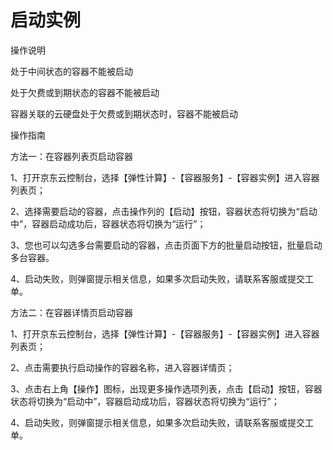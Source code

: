 
# 启动实例

操作说明

处于中间状态的容器不能被启动

处于欠费或到期状态的容器不能被启动

容器关联的云硬盘处于欠费或到期状态时，容器不能被启动

操作指南

方法一：在容器列表页启动容器

1、打开京东云控制台，选择【弹性计算】-【容器服务】-【容器实例】进入容器列表页；

2、选择需要启动的容器，点击操作列的【启动】按钮，容器状态将切换为“启动中”，容器启动成功后，容器状态将切换为“运行”；

3、您也可以勾选多台需要启动的容器，点击页面下方的批量启动按钮，批量启动多台容器。

4、启动失败，则弹窗提示相关信息，如果多次启动失败，请联系客服或提交工单。



方法二：在容器详情页启动容器 

1、打开京东云控制台，选择【弹性计算】-【容器服务】-【容器实例】进入容器列表页； 

2、点击需要执行启动操作的容器名称，进入容器详情页； 

3、点击右上角【操作】图标，出现更多操作选项列表，点击【启动】按钮，容器状态将切换为“启动中”，容器启动成功后，容器状态将切换为“运行”； 

4、启动失败，则弹窗提示相关信息，如果多次启动失败，请联系客服或提交工单。